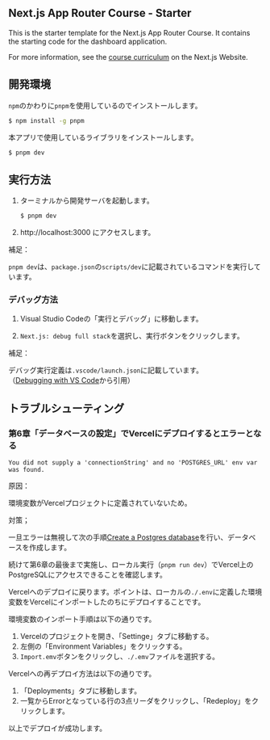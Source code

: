 ## Next.js App Router Course - Starter

This is the starter template for the Next.js App Router Course. It contains the starting code for the dashboard application.

For more information, see the [course curriculum](https://nextjs.org/learn) on the Next.js Website.

## 開発環境

`npm`のかわりに`pnpm`を使用しているのでインストールします。

```sh
$ npm install -g pnpm
```

本アプリで使用しているライブラリをインストールします。

```sh
$ pnpm dev
```

## 実行方法

1. ターミナルから開発サーバを起動します。

    ```sh
    $ pnpm dev
    ```

1. http://localhost:3000 にアクセスします。

補足：

`pnpm dev`は、`package.json`の`scripts/dev`に記載されているコマンドを実行しています。

### デバッグ方法

1. Visual Studio Codeの「実行とデバッグ」に移動します。

1. `Next.js: debug full stack`を選択し、実行ボタンをクリックします。

補足：

デバッグ実行定義は`.vscode/launch.json`に記載しています。  
（[Debugging with VS Code](https://nextjs.org/docs/pages/building-your-application/configuring/debugging#debugging-with-vs-code)から引用）

## トラブルシューティング

### 第6章「データベースの設定」でVercelにデプロイするとエラーとなる

```
You did not supply a 'connectionString' and no 'POSTGRES_URL' env var was found.
```

原因：

環境変数がVercelプロジェクトに定義されていないため。

対策；

一旦エラーは無視して次の手順[Create a Postgres database](https://nextjs.org/learn/dashboard-app/setting-up-your-database#create-a-postgres-database)を行い、データベースを作成します。

続けて第6章の最後まで実施し、ローカル実行（`pnpm run dev`）でVercel上のPostgreSQLにアクセスできることを確認します。

Vercelへのデプロイに戻ります。ポイントは、ローカルの`./.env`に定義した環境変数をVercelにインポートしたのちにデプロイすることです。

環境変数のインポート手順は以下の通りです。

1. Vercelのプロジェクトを開き、「Settinge」タブに移動する。
1. 左側の「Environment Variables」をクリックする。
1. `Import.emv`ボタンをクリックし、`./.emv`ファイルを選択する。

Vercelへの再デプロイ方法は以下の通りです。

1. 「Deployments」タブに移動します。
1. 一覧からErrorとなっている行の3点リーダをクリックし、「Redeploy」をクリックします。

以上でデプロイが成功します。

